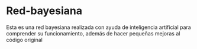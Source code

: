 # Red-bayesiana
Esta es una red bayesiana realizada con ayuda de inteligencia artificial para comprender su funcionamiento, además de hacer pequeñas mejoras al código original
